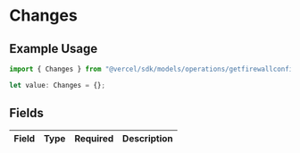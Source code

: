 # Changes

## Example Usage

```typescript
import { Changes } from "@vercel/sdk/models/operations/getfirewallconfig.js";

let value: Changes = {};
```

## Fields

| Field       | Type        | Required    | Description |
| ----------- | ----------- | ----------- | ----------- |